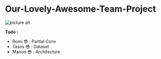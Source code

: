 # Our-Lovely-Awesome-Team-Project

![picture alt](https://statics.lesinrocks.com/content/thumbs/uploads/2019/05/width-1125-height-612/gameofthroness8e3.jpg)

__Todo :__

* Romi :sunglasses: : Partial Conv
* Tasos :sunglasses: : Dataset 
* Manon :sunglasses: : Architecture

